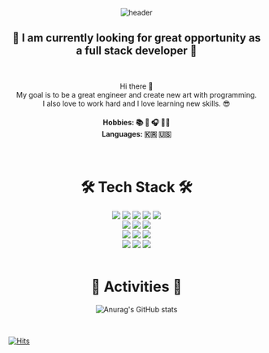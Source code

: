 <div align="center">

![header](https://capsule-render.vercel.app/api?type=waving&color=0:ff3f00,100:a82da8&height=300&section=header&text=Jiyeon%20Lee&fontSize=90&fontColor=ffffff&fontAlignY=40&fontAlign=70)

</div>

<h2 align="center"> 🤖 I am currently looking for great opportunity as a full stack developer 🤖 </h2> 
<br>
<p align="center">
Hi there 👋
<br>
My goal is to be a great engineer and create new art with programming.
<br>
I also love to work hard and I love learning new skills. 😎
</p>
<h4 align="center"> Hobbies: 📚 🎨 🎧 🚴‍♀️ <br> Languages: 🇰🇷 🇺🇸 </h4>
&nbsp
&nbsp
<h1 align="center"> 🛠 Tech Stack 🛠 </h1>

<div align="center">
<img src="https://img.shields.io/badge/Java-red?style=flat-square&logo=Java&logoColor=white"/></a> 
<img src="https://img.shields.io/badge/Javascript-ffb13b?style=flat-square&logo=Javascript&logoColor=white"/></a> 
<img src="https://img.shields.io/badge/CSS3-1572B6?style=flat-square&logo=CSS3&logoColor=white"/> </t>
<img src="https://img.shields.io/badge/HTML5-E34F26?style=flat-square&logo=HTML5&logoColor=white"/> 
<img src="https://img.shields.io/badge/Python-3766AB?style=flat-square&logo=Python&logoColor=white"/></a> 
<br/>
<img src="https://img.shields.io/badge/spring-brightgreen?style=flat-square&logo=Spring&logoColor=white"/></a> 
<img src="https://img.shields.io/badge/Node.js-339933?style=flat-square&logo=Node.js&logoColor=white"/>
<img src="https://img.shields.io/badge/Flask-000000?style=flat-square&logo=Flask&logoColor=white"/>
<br/>
<img src="https://img.shields.io/badge/React-61DAFB?style=flat-square&logo=React&logoColor=white"/>
<img src="https://img.shields.io/badge/styledComponents-DB7093?style=flat-square&logo=styled-components&logoColor=white"/>
<img src="https://img.shields.io/badge/AntDesign-0170FE?style=flat-square&logo=AntDesign&logoColor=white"/>
<br/>
<img src="https://img.shields.io/badge/Mysql-E6B91E?style=flat-square&logo=MySql&logoColor=white"/></a>
<img src="https://img.shields.io/badge/SQLite-003B57?style=flat-square&logo=SQLite&logoColor=white"/></a>
<img src="https://img.shields.io/badge/PostgreSQL-4169E1?style=flat-square&logo=PostgreSQL&logoColor=white"/></a>



</div>
&nbsp
&nbsp
<br>
<h1 align="center"> 🌟 Activities 🌟</h1>
<div align="center">
  
  ![Anurag's GitHub stats](https://github-readme-stats.vercel.app/api?username=jiyeonLeeLuda&show_icons=true&theme=synthwave)

</div>
<br>

[![Hits](https://hits.seeyoufarm.com/api/count/incr/badge.svg?url=https%3A%2F%2Fgithub.com%2FjiyeonLeeLuda%2FjiyeonLeeLuda&count_bg=%23FF5A1C&title_bg=%23BC32E5&icon=macys.svg&icon_color=%23FFFFFF&title=hits&edge_flat=false)](https://hits.seeyoufarm.com)

